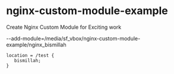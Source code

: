 # nginx-custom-module-example
Create Nginx Custom Module for Exciting work

--add-module=/media/sf_vbox/nginx-custom-module-example/nginx_bismillah


```
location = /test {
   bismillah;
}
```